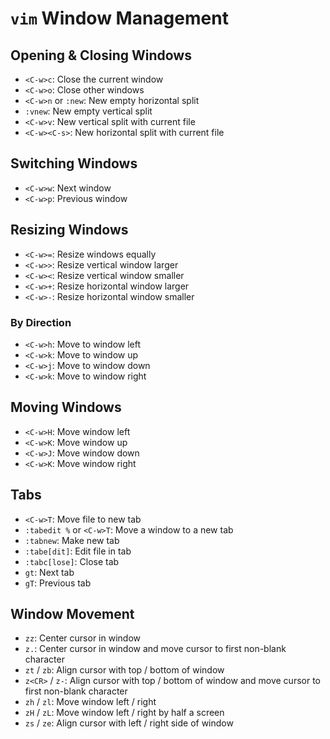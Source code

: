 # `vim` Window Management

## Opening & Closing Windows

- `<C-w>c`: Close the current window
- `<C-w>o`: Close other windows
- `<C-w>n` or `:new`: New empty horizontal split
- `:vnew`: New empty vertical split
- `<C-w>v`: New vertical split with current file
- `<C-w><C-s>`: New horizontal split with current file

## Switching Windows

- `<C-w>w`: Next window
- `<C-w>p`: Previous window

## Resizing Windows

- `<C-w>=`: Resize windows equally
- `<C-w>>`: Resize vertical window larger
- `<C-w><`: Resize vertical window smaller
- `<C-w>+`: Resize horizontal window larger
- `<C-w>-`: Resize horizontal window smaller

### By Direction

- `<C-w>h`: Move to window left
- `<C-w>k`: Move to window up
- `<C-w>j`: Move to window down
- `<C-w>k`: Move to window right

## Moving Windows

- `<C-w>H`: Move window left
- `<C-w>K`: Move window up
- `<C-w>J`: Move window down
- `<C-w>K`: Move window right

## Tabs

* `<C-w>T`: Move file to new tab
* `:tabedit %` or `<C-w>T`: Move a window to a new tab
* `:tabnew`: Make new tab
* `:tabe[dit]`: Edit file in tab
* `:tabc[lose]`: Close tab
* `gt`: Next tab
* `gT`: Previous tab

## Window Movement

- `zz`: Center cursor in window
- `z.`: Center cursor in window and move cursor to first non-blank character
- `zt` / `zb`: Align cursor with top / bottom of window
- `z<CR>` / `z-`: Align cursor with top / bottom of window and move cursor to first non-blank character
- `zh` / `zl`: Move window left / right
- `zH` / `zL`: Move window left / right by half a screen
- `zs` / `ze`: Align cursor with left / right side of window
